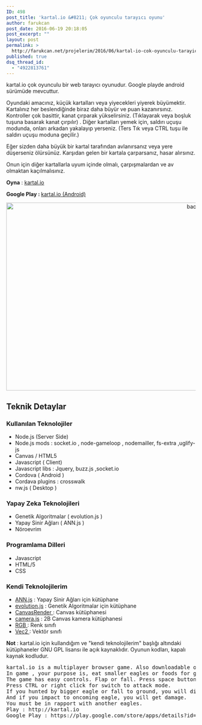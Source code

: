 ```yaml
---
ID: 498
post_title: 'kartal.io &#8211; Çok oyunculu tarayıcı oyunu'
author: farukcan
post_date: 2016-06-19 20:18:05
post_excerpt: ""
layout: post
permalink: >
  http://farukcan.net/projelerim/2016/06/kartal-io-cok-oyunculu-tarayici-oyunu/
published: true
dsq_thread_id:
  - "4922813761"
---
```

kartal.io çok oyunculu bir web tarayıcı oyunudur. Google playde android sürümüde mevcuttur.

Oyundaki amacınız, küçük kartalları veya yiyecekleri yiyerek büyümektir. Kartalınız her beslendiğinde biraz daha büyür ve puan kazanırsınız. Kontroller çok basittir, kanat çırparak yükselirsiniz. (Tıklayarak veya boşluk tuşuna basarak kanat çırpılır) . Diğer kartalları yemek için, saldırı uçuşu modunda, onları arkadan yakalayıp yerseniz. (Ters Tık veya CTRL tuşu ile saldırı uçuşu moduna geçilir.)

Eğer sizden daha büyük bir kartal tarafından avlanırsanız veya yere düşerseniz ölürsünüz. Karşıdan gelen bir kartala çarparsanız, hasar alırsınız.

Onun için diğer kartallarla uyum içinde olmalı, çarpışmalardan ve av olmaktan kaçılmalısınız.

<strong>Oyna</strong> : <a href="http://kartal.io">kartal.io</a>

<strong>Google Play : </strong><a href="https://play.google.com/store/apps/details?id=net.farukcan.kartalio">kartal.io (Android)</a>
<p style="text-align: center;"><a href="http://farukcan.net/wp-content/uploads/2016/06/background.png"><img class=" wp-image-505 aligncenter" alt="background" src="http://farukcan.net/wp-content/uploads/2016/06/background.png" width="1024" height="500" /></a></p>

<h2>Teknik Detaylar</h2>
<h3>Kullanılan Teknolojiler</h3>
<ul>
	<li>Node.js (Server Side)</li>
	<li>Node.js mods : socket.io , node-gameloop , nodemailler, fs-extra ,uglify-js</li>
	<li>Canvas / HTML5</li>
	<li>Javascript ( Client)</li>
	<li>Javascript libs : Jquery, buzz.js ,socket.io</li>
	<li>Cordova ( Android )</li>
	<li>Cordava plugins : crosswalk</li>
	<li>nw.js ( Desktop )</li>
</ul>
<h3>Yapay Zeka Teknolojileri</h3>
<ul>
	<li>Genetik Algoritmalar ( evolution.js )</li>
	<li>Yapay Sinir Ağları ( ANN.js )</li>
	<li>Nöroevrim</li>
</ul>
<h3>Programlama Dilleri</h3>
<ul>
	<li>Javascript</li>
	<li>HTML/5</li>
	<li>CSS</li>
</ul>
<h3>Kendi Teknolojilerim</h3>
<ul>
	<li><a href="http://farukcan.net/examples/kartaliolibs/ANN.js">ANN.js</a> : Yapay Sinir Ağları için kütüphane</li>
	<li><a href="http://farukcan.net/examples/kartaliolibs/evolution.js">evolution.js</a> : Genetik Algoritmalar için kütüphane</li>
	<li><a href="http://farukcan.net/examples/kartaliolibs/CanvasRender.js">CanvasRender </a>: Canvas kütüphanesi</li>
	<li><a href="http://farukcan.net/examples/kartaliolibs/Camera.js">camera.js</a> : 2B Canvas kamera kütüphanesi</li>
	<li><a href="http://farukcan.net/examples/kartaliolibs/RGB.js">RGB </a>: Renk sınıfı</li>
	<li><a href="http://farukcan.net/examples/kartaliolibs/Vec2.js">Vec2 </a>: Vektör sınıfı</li>
</ul>
<strong>Not</strong> : kartal.io için kullandığım ve "kendi teknolojilerim" başlığı altındaki kütüphaneler GNU GPL lisansı ile açık kaynaklıdır. Oyunun kodları, kapalı kaynak kodludur.
<pre>kartal.io is a multiplayer browser game. Also downloadable on Google Play.
In game , your purpose is, eat smaller eagles or foods for grow up.
The game has easy controls. Flap or fall. Press space button or click for flap. 
Press CTRL or right click for switch to attack mode.
If you hunted by bigger eagle or fall to ground, you will die.
And if you impact to oncoming eagle, you will get damage.
You must be in rapport with another eagles.
Play : http://kartal.io
Google Play : https://play.google.com/store/apps/details?id=net.farukcan.kartalio</pre>